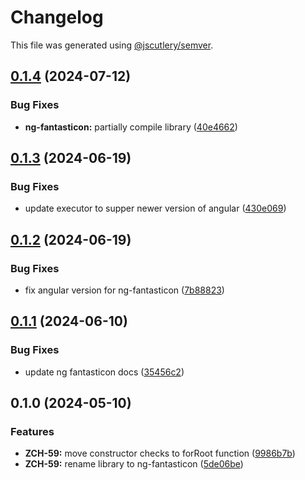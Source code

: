 # Changelog

This file was generated using [@jscutlery/semver](https://github.com/jscutlery/semver).

## [0.1.4](https://github.com/zupit-it/zupit-angular/compare/ng-fantasticon-0.1.3...ng-fantasticon-0.1.4) (2024-07-12)


### Bug Fixes

* **ng-fantasticon:** partially compile library ([40e4662](https://github.com/zupit-it/zupit-angular/commit/40e4662b2d03ddb1d807bfd6e4e3d4b2e32bc7ce))

## [0.1.3](https://github.com/zupit-it/zupit-angular/compare/ng-fantasticon-0.1.2...ng-fantasticon-0.1.3) (2024-06-19)


### Bug Fixes

* update executor to supper newer version of angular ([430e069](https://github.com/zupit-it/zupit-angular/commit/430e0693afc3b1e358dfa58a580b1f7485c4a7e6))

## [0.1.2](https://github.com/zupit-it/zupit-angular/compare/ng-fantasticon-0.1.1...ng-fantasticon-0.1.2) (2024-06-19)


### Bug Fixes

* fix angular version for ng-fantasticon ([7b88823](https://github.com/zupit-it/zupit-angular/commit/7b88823de6223db017a31dbfcf304774ff3b7689))

## [0.1.1](https://github.com/zupit-it/zupit-angular/compare/ng-fantasticon-0.1.0...ng-fantasticon-0.1.1) (2024-06-10)


### Bug Fixes

* update ng fantasticon docs ([35456c2](https://github.com/zupit-it/zupit-angular/commit/35456c20cd8b7c01df1fffd1c0485b927810b14f))

## 0.1.0 (2024-05-10)


### Features

* **ZCH-59:** move constructor checks to forRoot function ([9986b7b](https://github.com/zupit-it/zupit-angular/commit/9986b7b6367985aa8b22e67e6efc4083b1c78f43))
* **ZCH-59:** rename library to ng-fantasticon ([5de06be](https://github.com/zupit-it/zupit-angular/commit/5de06bedbbe939a3a714a6e22311da4d93c0791b))
